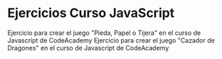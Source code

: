# Ejercicios Curso JavaScript
Ejercicio para crear el juego "Pieda, Papel o Tijera" en el curso de Javascript de CodeAcademy
Ejercicio para crear el juego "Cazador de Dragones" en el curso de Javascript de CodeAcademy
